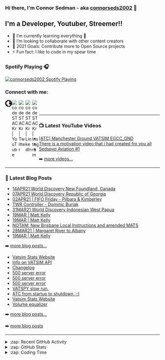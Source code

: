 ### Hi there, I'm Connor Sedman - aka [connorseds2002][website] 👋

## I'm a Developer, Youtuber, Streemer!!

- 🌱 I’m currently learning everything 🤣
- 👯 I’m looking to collaborate with other content creators
- 🥅 2021 Goals: Contribute more to Open Source projects
- ⚡ Fun fact: I like to code in my spear time

### Spotify Playing 🎧

[<img src="https://novatorem.connorseds2002.vercel.app/api/spotify" alt="connorseds2002 Spotify Playing" width="350" />](https://open.spotify.com/user/connor-808)

### Connect with me:

[<img align="left" alt="codeSTACKr.com" width="22px" src="https://raw.githubusercontent.com/iconic/open-iconic/master/svg/globe.svg" />][website]
[<img align="left" alt="codeSTACKr | YouTube" width="22px" src="https://cdn.jsdelivr.net/npm/simple-icons@v3/icons/youtube.svg" />][youtube]
[<img align="left" alt="codeSTACKr | Twitter" width="22px" src="https://cdn.jsdelivr.net/npm/simple-icons@v3/icons/twitter.svg" />][twitter]
[<img align="left" alt="codeSTACKr | LinkedIn" width="22px" src="https://cdn.jsdelivr.net/npm/simple-icons@v3/icons/linkedin.svg" />][linkedin]
[<img align="left" alt="codeSTACKr | Instagram" width="22px" src="https://cdn.jsdelivr.net/npm/simple-icons@v3/icons/instagram.svg" />][instagram]

<br />
<br />

---

### 📺 Latest YouTube Videos

<!-- YOUTUBE:START -->
- [[ATC] Manchester Ground VATSIM EGCC_GND](https://www.youtube.com/watch?v=2gOB_NWOp2o)
- [There is a motivation video that i had created fro you all](https://www.youtube.com/watch?v=cKzpUc_jYaw)
- [Sedspvp Aviation #1](https://www.youtube.com/watch?v=6Z4TeOA4d0A)
<!-- YOUTUBE:END -->

➡️ [more videos...](https://youtube.com/channel/UC6fFV-8lCLLoKYCUAstFbQQ)

---

### 📕 Latest Blog Posts

<!-- BLOG-POST-LIST:START -->
- [14APR21 World Discovery New Foundland, Canada](https://vatpac.org/calendar/event/1722-14apr21-world-discovery-new-foundland-canada/)
- [07APR21 World Discovery Republic of Georgia](https://vatpac.org/calendar/event/1721-07apr21-world-discovery-republic-of-georgia/)
- [02APR21 | FIFO Friday - Pilbara & Kimberley](https://vatpac.org/forums/topic/18671-02apr21-fifo-friday-pilbara-kimberley/?do=findComment&comment=131358)
- [TWR Controller - Dominic Burjak](https://vatpac.org/forums/topic/18697-twr-controller-dominic-burjak/?do=findComment&comment=131348)
- [31MAR21 World Discovery Indonesian West Papua](https://vatpac.org/calendar/event/1717-31mar21-world-discovery-indonesian-west-papua/)
- [19MAR | Matt Kelly](https://vatpac.org/forums/topic/18683-19mar-matt-kelly/?do=findComment&comment=131333)
- [19MAR | Matt Kelly](https://vatpac.org/forums/topic/18683-19mar-matt-kelly/?do=findComment&comment=131332)
- [NOTAM: New Brisbane Local Instructions and amended MATS](https://vatpac.org/forums/topic/18692-notam-new-brisbane-local-instructions-and-amended-mats/?do=findComment&comment=131331)
- [28MAR21 | Margaret River to Albany](https://vatpac.org/calendar/event/1674-28mar21-margaret-river-to-albany/?do=findComment&comment=243&tab=comments)
- [19MAR | Matt Kelly](https://vatpac.org/forums/topic/18683-19mar-matt-kelly/?do=findComment&comment=131330)
<!-- BLOG-POST-LIST:END -->

➡️ [more blog posts...](https://Forums.vatpac.org)
<!-- VATSIM.NET:START -->
- [Vatsim Stats Website](https://forums.vatsim.net/topic/31070-vatsim-stats-website/?do=findComment&comment=177112)
- [Info on VATSIM API](https://forums.vatsim.net/topic/20-info-on-vatsim-api/?do=findComment&comment=177111)
- [Changelog](https://forums.vatsim.net/topic/26810-changelog/?do=findComment&comment=177110)
- [500 server error](https://forums.vatsim.net/topic/31074-500-server-error/?do=findComment&comment=177109)
- [500 server error](https://forums.vatsim.net/topic/31074-500-server-error/?do=findComment&comment=177108)
- [500 server error](https://forums.vatsim.net/topic/31074-500-server-error/?do=findComment&comment=177107)
- [VATSPY slow run.](https://forums.vatsim.net/topic/31073-vatspy-slow-run/?do=findComment&comment=177106)
- [ATC from startup to shutdown :-)](https://forums.vatsim.net/topic/31072-atc-from-startup-to-shutdown/?do=findComment&comment=177105)
- [Vatsim Stats Website](https://forums.vatsim.net/topic/31070-vatsim-stats-website/?do=findComment&comment=177104)
- [Volume equalizer](https://forums.vatsim.net/topic/31071-volume-equalizer/?do=findComment&comment=177102)
<!-- VATSIM.NET:END -->
➡️ [more blog posts...](https://forums.vatsim.net/)

<!-- IVAO.AERO:START -->
<!-- IVAO.AERO:END -->
➡️ [more blog posts](https://forum.ivao.areo/)

---

<details>
  <summary>:zap: Recent GitHub Activity</summary>
  
<!--START_SECTION:activity-->
1. ❗️ Closed issue [#42](https://github.com/jamesgeorge007/github-activity-readme/issues/42) in [jamesgeorge007/github-activity-readme](https://github.com/jamesgeorge007/github-activity-readme)
2. 🗣 Commented on [#12](https://github.com/Connorseds2002/VATUK-vatsys-dataset/issues/12) in [Connorseds2002/VATUK-vatsys-dataset](https://github.com/Connorseds2002/VATUK-vatsys-dataset)
3. 🎉 Merged PR [#1](https://github.com/Connorseds2002/UK-Sector-File/pull/1) in [Connorseds2002/UK-Sector-File](https://github.com/Connorseds2002/UK-Sector-File)
4. 💪 Opened PR [#1](https://github.com/Connorseds2002/UK-Sector-File/pull/1) in [Connorseds2002/UK-Sector-File](https://github.com/Connorseds2002/UK-Sector-File)
5. 💪 Opened PR [#12](https://github.com/Connorseds2002/VATUK-vatsys-dataset/pull/12) in [Connorseds2002/VATUK-vatsys-dataset](https://github.com/Connorseds2002/VATUK-vatsys-dataset)
6. 💪 Opened PR [#11](https://github.com/Connorseds2002/VATUK-vatsys-dataset/pull/11) in [Connorseds2002/VATUK-vatsys-dataset](https://github.com/Connorseds2002/VATUK-vatsys-dataset)
7. 🗣 Commented on [#9](https://github.com/Connorseds2002/VATUK-vatsys-dataset/issues/9) in [Connorseds2002/VATUK-vatsys-dataset](https://github.com/Connorseds2002/VATUK-vatsys-dataset)
8. ❗️ Opened issue [#10](https://github.com/Connorseds2002/VATUK-vatsys-dataset/issues/10) in [Connorseds2002/VATUK-vatsys-dataset](https://github.com/Connorseds2002/VATUK-vatsys-dataset)
9. 💪 Opened PR [#8](https://github.com/Connorseds2002/VATUK-vatsys-dataset/pull/8) in [Connorseds2002/VATUK-vatsys-dataset](https://github.com/Connorseds2002/VATUK-vatsys-dataset)
10. 🎉 Merged PR [#6](https://github.com/Connorseds2002/VATUK-vatsys-dataset/pull/6) in [Connorseds2002/VATUK-vatsys-dataset](https://github.com/Connorseds2002/VATUK-vatsys-dataset)
<!--END_SECTION:activity-->

</details>

<details>
  <summary>:zap: GitHub Stats</summary>

  <img align="left" alt="connorseds2002's GitHub Stats" src="http://github-readme-stats.connorseds2002.vercel.app/api?username=connorseds2002&show_icons=true&hide_border=true" />
<img align="left" alt="connorseds2002's GitHub Top Langs" src="http://github-readme-stats.connorseds2002.vercel.app/api/top-langs/?username=connorseds2002&layout=compact2&show_icons=true&hide_border=true" />

</details>

<details>
  <summary>:zap: Coding Time</summary>
  <a href="https://wakatime.com"><img src="https://wakatime.com/share/@connorseds2002/fbe24d6b-ddb8-468c-bf02-701ed789a553.png" /></a>

</details>

[website]: https://vatpac.org
[twitter]: https://twitter.com/connorsedman11
[youtube]: https://youtube.com/channel/UC6fFV-8lCLLoKYCUAstFbQQ
[instagram]: https://instagram.com/
[linkedin]: https://linkedin.com/in/
